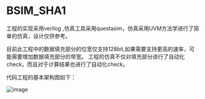 # BSIM_SHA1
工程的实现采用verilog ,仿真工具采用questasim，仿真采用UVM方法学进行了简单的仿真，设计仅供参考。

目前此工程中的数据填充部分的位宽仅支持128bit,如果需要支持更高的速率，可能需要增加数据填充部分的带宽。
工程的仿真不仅对填充部分进行了自动化check，而且对于计算结果也进行了自动化check。


代码工程的基本架构图如下：


![image](https://user-images.githubusercontent.com/111585956/187062904-4895d18b-30cf-4f7c-876f-7f6272dece90.png)
